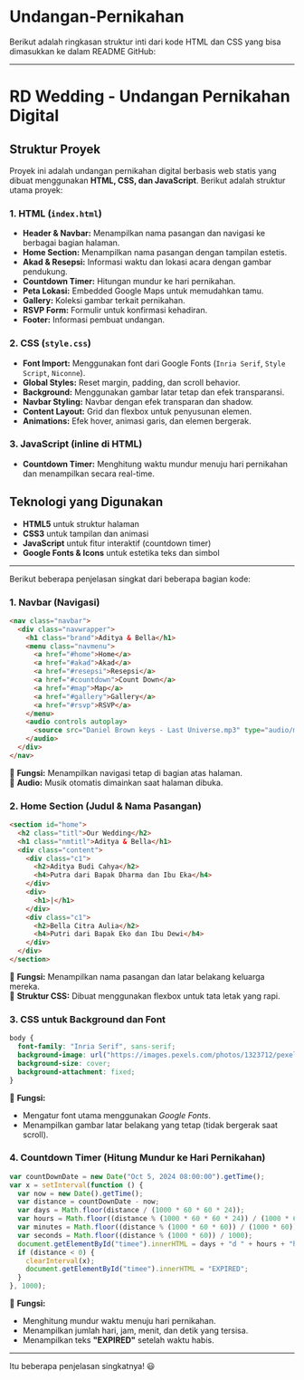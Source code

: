 
# Undangan-Pernikahan

Berikut adalah ringkasan struktur inti dari kode HTML dan CSS yang bisa dimasukkan ke dalam README GitHub:

---

# RD Wedding - Undangan Pernikahan Digital

## Struktur Proyek
Proyek ini adalah undangan pernikahan digital berbasis web statis yang dibuat menggunakan **HTML, CSS, dan JavaScript**. Berikut adalah struktur utama proyek:

### 1. **HTML (`index.html`)**
   - **Header & Navbar:** Menampilkan nama pasangan dan navigasi ke berbagai bagian halaman.
   - **Home Section:** Menampilkan nama pasangan dengan tampilan estetis.
   - **Akad & Resepsi:** Informasi waktu dan lokasi acara dengan gambar pendukung.
   - **Countdown Timer:** Hitungan mundur ke hari pernikahan.
   - **Peta Lokasi:** Embedded Google Maps untuk memudahkan tamu.
   - **Gallery:** Koleksi gambar terkait pernikahan.
   - **RSVP Form:** Formulir untuk konfirmasi kehadiran.
   - **Footer:** Informasi pembuat undangan.

### 2. **CSS (`style.css`)**
   - **Font Import:** Menggunakan font dari Google Fonts (`Inria Serif`, `Style Script`, `Niconne`).
   - **Global Styles:** Reset margin, padding, dan scroll behavior.
   - **Background:** Menggunakan gambar latar tetap dan efek transparansi.
   - **Navbar Styling:** Navbar dengan efek transparan dan shadow.
   - **Content Layout:** Grid dan flexbox untuk penyusunan elemen.
   - **Animations:** Efek hover, animasi garis, dan elemen bergerak.

### 3. **JavaScript (inline di HTML)**
   - **Countdown Timer:** Menghitung waktu mundur menuju hari pernikahan dan menampilkan secara real-time.

## Teknologi yang Digunakan
- **HTML5** untuk struktur halaman
- **CSS3** untuk tampilan dan animasi
- **JavaScript** untuk fitur interaktif (countdown timer)
- **Google Fonts & Icons** untuk estetika teks dan simbol

---

Berikut beberapa penjelasan singkat dari beberapa bagian kode:  

### **1. Navbar (Navigasi)**
```html
<nav class="navbar">
  <div class="navwrapper">
    <h1 class="brand">Aditya & Bella</h1>
    <menu class="navmenu">
      <a href="#home">Home</a>
      <a href="#akad">Akad</a>
      <a href="#resepsi">Resepsi</a>
      <a href="#countdown">Count Down</a>
      <a href="#map">Map</a>
      <a href="#gallery">Gallery</a>
      <a href="#rsvp">RSVP</a>
    </menu>
    <audio controls autoplay>
      <source src="Daniel Brown keys - Last Universe.mp3" type="audio/mpeg" />
    </audio>
  </div>
</nav>
```
🔹 **Fungsi:** Menampilkan navigasi tetap di bagian atas halaman.  
🔹 **Audio:** Musik otomatis dimainkan saat halaman dibuka.  

### **2. Home Section (Judul & Nama Pasangan)**
```html
<section id="home">
  <h2 class="titl">Our Wedding</h2>
  <h1 class="nmtitl">Aditya & Bella</h1>
  <div class="content">
    <div class="c1">
      <h2>Aditya Budi Cahya</h2>
      <h4>Putra dari Bapak Dharma dan Ibu Eka</h4>
    </div>
    <div>
      <h1>|</h1>
    </div>
    <div class="c1">
      <h2>Bella Citra Aulia</h2>
      <h4>Putri dari Bapak Eko dan Ibu Dewi</h4>
    </div>
  </div>
</section>
```
🔹 **Fungsi:** Menampilkan nama pasangan dan latar belakang keluarga mereka.  
🔹 **Struktur CSS:** Dibuat menggunakan flexbox untuk tata letak yang rapi.  

### **3. CSS untuk Background dan Font**
```css
body {
  font-family: "Inria Serif", sans-serif;
  background-image: url("https://images.pexels.com/photos/1323712/pexels-photo-1323712.jpeg");
  background-size: cover;
  background-attachment: fixed;
}
```
🔹 **Fungsi:**  
- Mengatur font utama menggunakan *Google Fonts*.  
- Menampilkan gambar latar belakang yang tetap (tidak bergerak saat scroll).  

### **4. Countdown Timer (Hitung Mundur ke Hari Pernikahan)**
```js
var countDownDate = new Date("Oct 5, 2024 08:00:00").getTime();
var x = setInterval(function () {
  var now = new Date().getTime();
  var distance = countDownDate - now;
  var days = Math.floor(distance / (1000 * 60 * 60 * 24));
  var hours = Math.floor((distance % (1000 * 60 * 60 * 24)) / (1000 * 60 * 60));
  var minutes = Math.floor((distance % (1000 * 60 * 60)) / (1000 * 60));
  var seconds = Math.floor((distance % (1000 * 60)) / 1000);
  document.getElementById("timee").innerHTML = days + "d " + hours + "h " + minutes + "m " + seconds + "s ";
  if (distance < 0) {
    clearInterval(x);
    document.getElementById("timee").innerHTML = "EXPIRED";
  }
}, 1000);
```
🔹 **Fungsi:**  
- Menghitung mundur waktu menuju hari pernikahan.  
- Menampilkan jumlah hari, jam, menit, dan detik yang tersisa.  
- Menampilkan teks **"EXPIRED"** setelah waktu habis.  

---

Itu beberapa penjelasan singkatnya! 😃
